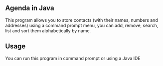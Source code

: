 ## Agenda in Java

This program allows you to store contacts (with their names, numbers and addresses) using a command prompt menu, you can add, remove, search, list and sort them alphabetically by name.


## Usage

You can run this program in command prompt or using a Java IDE
